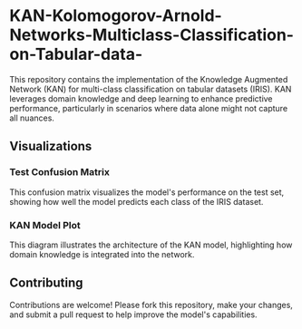 # KAN-Kolomogorov-Arnold-Networks-Multiclass-Classification-on-Tabular-data-
This repository contains the implementation of the Knowledge Augmented Network (KAN) for multi-class classification on tabular datasets (IRIS). KAN leverages domain knowledge and deep learning to enhance predictive performance, particularly in scenarios where data alone might not capture all nuances.

## Visualizations
### Test Confusion Matrix
This confusion matrix visualizes the model's performance on the test set, showing how well the model predicts each class of the IRIS dataset.
 <!-- Replace 'path/to/test_confusion_matrix.png' with the actual path to your image file. -->

### KAN Model Plot
This diagram illustrates the architecture of the KAN model, highlighting how domain knowledge is integrated into the network.
 <!-- Replace 'path/to/kan_model_plot.png' with the actual path to your image file. -->

## Contributing
Contributions are welcome! Please fork this repository, make your changes, and submit a pull request to help improve the model's capabilities.
 
